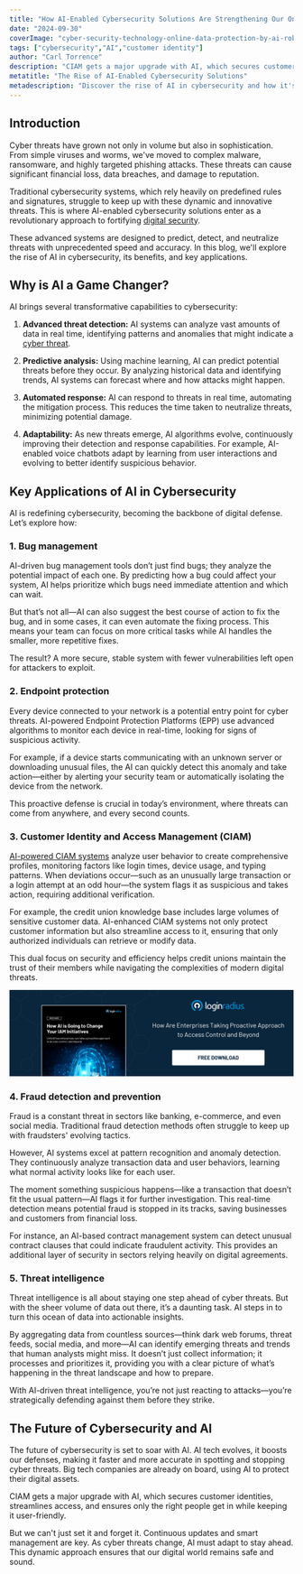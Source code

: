 ```yaml
---
title: "How AI-Enabled Cybersecurity Solutions Are Strengthening Our Online Security"
date: "2024-09-30"
coverImage: "cyber-security-technology-online-data-protection-by-ai-robot.jpg"
tags: ["cybersecurity","AI","customer identity"]
author: "Carl Torrence"
description: "CIAM gets a major upgrade with AI, which secures customer identities, streamlines access, and ensures only the right people get in. But we can't just set it and forget it. Discover why AI is a game changer, key applications in the field, and what the future looks like with AI advancements."
metatitle: "The Rise of AI-Enabled Cybersecurity Solutions"
metadescription: "Discover the rise of AI in cybersecurity and how it's transforming digital security. Explore its benefits, including enhanced threat detection and response."
---
```


## Introduction

Cyber threats have grown not only in volume but also in sophistication. From simple viruses and worms, we've moved to complex malware, ransomware, and highly targeted phishing attacks. These threats can cause significant financial loss, data breaches, and damage to reputation.

Traditional cybersecurity systems, which rely heavily on predefined rules and signatures, struggle to keep up with these dynamic and innovative threats. This is where AI-enabled cybersecurity solutions enter as a revolutionary approach to fortifying [digital security](https://www.loginradius.com/security/).

These advanced systems are designed to predict, detect, and neutralize threats with unprecedented speed and accuracy. In this blog, we'll explore the rise of AI in cybersecurity, its benefits, and key applications.

## Why is AI a Game Changer?

AI brings several transformative capabilities to cybersecurity:

1.  **Advanced threat detection:** AI systems can analyze vast amounts of data in real time, identifying patterns and anomalies that might indicate a [cyber threat](https://www.loginradius.com/blog/identity/ai-enterprise-security-threats/).
    
2.  **Predictive analysis:** Using machine learning, AI can predict potential threats before they occur. By analyzing historical data and identifying trends, AI systems can forecast where and how attacks might happen.
    
3.  **Automated response:** AI can respond to threats in real time, automating the mitigation process. This reduces the time taken to neutralize threats, minimizing potential damage.
    
4.  **Adaptability:** As new threats emerge, AI algorithms evolve, continuously improving their detection and response capabilities. For example, AI-enabled voice chatbots adapt by learning from user interactions and evolving to better identify suspicious behavior.
    

## Key Applications of AI in Cybersecurity

AI is redefining cybersecurity, becoming the backbone of digital defense. Let’s explore how:

### 1. Bug management

AI-driven bug management tools don’t just find bugs; they analyze the potential impact of each one. By predicting how a bug could affect your system, AI helps prioritize which bugs need immediate attention and which can wait.

But that’s not all—AI can also suggest the best course of action to fix the bug, and in some cases, it can even automate the fixing process. This means your team can focus on more critical tasks while AI handles the smaller, more repetitive fixes.

The result? A more secure, stable system with fewer vulnerabilities left open for attackers to exploit.

### 2. Endpoint protection

Every device connected to your network is a potential entry point for cyber threats. AI-powered Endpoint Protection Platforms (EPP) use advanced algorithms to monitor each device in real-time, looking for signs of suspicious activity.

For example, if a device starts communicating with an unknown server or downloading unusual files, the AI can quickly detect this anomaly and take action—either by alerting your security team or automatically isolating the device from the network.

This proactive defense is crucial in today’s environment, where threats can come from anywhere, and every second counts.

### 3. Customer Identity and Access Management (CIAM)

[AI-powered CIAM systems](https://www.loginradius.com/) analyze user behavior to create comprehensive profiles, monitoring factors like login times, device usage, and typing patterns. When deviations occur—such as an unusually large transaction or a login attempt at an odd hour—the system flags it as suspicious and takes action, requiring additional verification.

For example, the credit union knowledge base includes large volumes of sensitive customer data. AI-enhanced CIAM systems not only protect customer information but also streamline access to it, ensuring that only authorized individuals can retrieve or modify data.

This dual focus on security and efficiency helps credit unions maintain the trust of their members while navigating the complexities of modern digital threats.

[![CTA](cta.png)](https://www.loginradius.com/resource/ebook/buyers-guide-to-multi-factor-authentication/)

### 4. Fraud detection and prevention

Fraud is a constant threat in sectors like banking, e-commerce, and even social media. Traditional fraud detection methods often struggle to keep up with fraudsters' evolving tactics.

However, AI systems excel at pattern recognition and anomaly detection. They continuously analyze transaction data and user behaviors, learning what normal activity looks like for each user.

The moment something suspicious happens—like a transaction that doesn’t fit the usual pattern—AI flags it for further investigation. This real-time detection means potential fraud is stopped in its tracks, saving businesses and customers from financial loss.

For instance, an AI-based contract management system can detect unusual contract clauses that could indicate fraudulent activity. This provides an additional layer of security in sectors relying heavily on digital agreements.

### 5. Threat intelligence

Threat intelligence is all about staying one step ahead of cyber threats. But with the sheer volume of data out there, it’s a daunting task. AI steps in to turn this ocean of data into actionable insights.

By aggregating data from countless sources—think dark web forums, threat feeds, social media, and more—AI can identify emerging threats and trends that human analysts might miss. It doesn’t just collect information; it processes and prioritizes it, providing you with a clear picture of what’s happening in the threat landscape and how to prepare.

With AI-driven threat intelligence, you’re not just reacting to attacks—you’re strategically defending against them before they strike.

## The Future of Cybersecurity and AI

The future of cybersecurity is set to soar with AI. AI tech evolves, it boosts our defenses, making it faster and more accurate in spotting and stopping cyber threats. Big tech companies are already on board, using AI to protect their digital assets.

CIAM gets a major upgrade with AI, which secures customer identities, streamlines access, and ensures only the right people get in while keeping it user-friendly.

But we can't just set it and forget it. Continuous updates and smart management are key. As cyber threats change, AI must adapt to stay ahead. This dynamic approach ensures that our digital world remains safe and sound.
